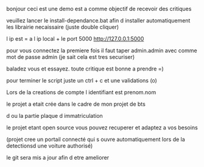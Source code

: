 bonjour ceci est une demo est a comme objectif de recevoir des critiques

veuillez lancer le install-dependance.bat afin d installer automatiquement les librairie necaissaire (juste double cliquer)

l ip est = a l ip local + le port 5000 http://127.0.0.1:5000

pour vous connectez la premiere fois il faut taper admin.admin avec comme mot de passe admin (je sait cela est tres securiser)

baladez vous et essayez. toute critique est bonne a prendre =)

pour terminer le script juste un ctrl + c et une validations (o)

Lors de la creations de compte l identifiant est prenom.nom

le projet a etait crée dans le cadre de mon projet de bts

d ou la partie plaque d immatriculation

le projet etant open source vous pouvez recuperer et adaptez a vos besoins

(projet cree un portail connecté qui s ouvre automatiquement lors de la detectionsd une voiture authorisé)

le git sera mis a jour afin d etre ameliorer
